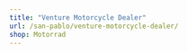 ```yaml
---
title: "Venture Motorcycle Dealer"
url: /san-pablo/venture-motorcycle-dealer/
shop: Motorrad
---
```


